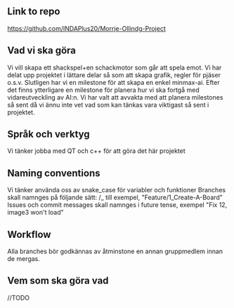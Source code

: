## Link to repo
https://github.com/INDAPlus20/Morrje-Ollindg-Project

## Vad vi ska göra

Vi vill skapa ett shackspel+en schackmotor som går att spela emot. Vi har delat upp projektet i lättare delar så som att skapa grafik, regler för pjäser o.s.v. Slutligen har vi en milestone för att skapa en enkel minmax-ai. Efter det finns ytterligare en milestone för planera hur vi ska fortgå med vidareutveckling av AI:n. Vi har valt att avvakta med att planera milestones så sent då vi ännu inte vet vad som kan tänkas vara viktigast så sent i projektet.

## Språk och verktyg

Vi tänker jobba med QT och c++ för att göra det här projektet

## Naming conventions

Vi tänker använda oss av snake_case för variabler och funktioner
Branches skall namnges på följande sätt: <type of issue>/<issue number>_<issue description> till exempel, "Feature/1_Create-A-Board"
Issues och commit messages skall namnges i future tense, exempel "Fix 12, image3 won't load"
  
## Workflow
Alla branches bör godkännas av åtminstone en annan gruppmedlem innan de mergas.

## Vem som ska göra vad

//TODO
